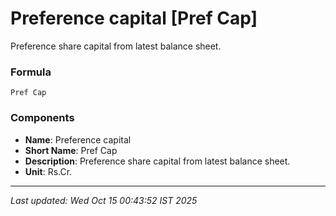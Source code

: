 # Preference capital [Pref Cap]
Preference share capital from latest balance sheet.

### Formula
```text
Pref Cap
```


### Components
- **Name**: Preference capital
- **Short Name**: Pref Cap
- **Description**: Preference share capital from latest balance sheet.
- **Unit**: Rs.Cr.

---
*Last updated: Wed Oct 15 00:43:52 IST 2025*
